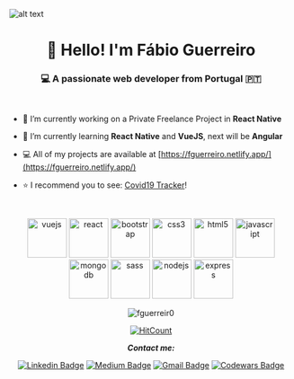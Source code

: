 ![alt text](https://res.cloudinary.com/fguerreir0/image/upload/v1594808640/Personal/Fa%CC%81bio_Guerreiro_lfdmio.jpg)

<h1 align="center">👋 Hello! I'm Fábio Guerreiro</h1>
<h3 align="center">💻 A passionate web developer from Portugal 🇵🇹</h3>
<br>

- 🔭 I’m currently working on a Private Freelance Project in **React Native**

- 🌱 I’m currently learning **React Native** and **VueJS**, next will be **Angular**

- 💻  All of my projects are available at [https://fguerreiro.netlify.app/](https://fguerreiro.netlify.app/)

- ⭐ I recommend you to see: [Covid19 Tracker](https://github.com/FGuerreir0/Covid19Tracker)!
<br>

<p align="center"><img src="https://devicons.github.io/devicon/devicon.git/icons/vuejs/vuejs-original-wordmark.svg" alt="vuejs" width="70" height="70"/> <img src="https://devicons.github.io/devicon/devicon.git/icons/react/react-original-wordmark.svg" alt="react" width="70" height="70"/> <img src="https://devicons.github.io/devicon/devicon.git/icons/bootstrap/bootstrap-plain.svg" alt="bootstrap" width="70" height="70"/> <img src="https://devicons.github.io/devicon/devicon.git/icons/css3/css3-original-wordmark.svg" alt="css3" width="70" height="70"/> <img src="https://devicons.github.io/devicon/devicon.git/icons/html5/html5-original-wordmark.svg" alt="html5" width="70" height="70"/> <img src="https://devicons.github.io/devicon/devicon.git/icons/javascript/javascript-original.svg" alt="javascript" width="70" height="70"/> <img src="https://devicons.github.io/devicon/devicon.git/icons/mongodb/mongodb-original-wordmark.svg" alt="mongodb" width="70" height="70"/> <img src="https://devicons.github.io/devicon/devicon.git/icons/sass/sass-original.svg" alt="sass" width="70" height="70"/> <img src="https://devicons.github.io/devicon/devicon.git/icons/nodejs/nodejs-original-wordmark.svg" alt="nodejs" width="70" height="70"/> <img src="https://devicons.github.io/devicon/devicon.git/icons/express/express-original-wordmark.svg" alt="express" width="70" height="70"/></p><p align="center"> <img src="https://github-readme-stats.vercel.app/api?username=fguerreir0&show_icons=true" alt="fguerreir0" /> </p>

<div align="center">

[![HitCount](http://hits.dwyl.com/FGuerreir0/{project}.svg)](http://hits.dwyl.com/FGuerreir0/{project})

<i>**Contact me:**</i><br>

[![Linkedin Badge](https://img.shields.io/badge/-LinkedIn-blue?style=flat-square&logo=Linkedin&logoColor=white&link=https://www.linkedin.com/in/fabiofsguerreiro/)](https://www.linkedin.com/in/fabiofsguerreiro/) [![Medium Badge](https://img.shields.io/badge/-Medium-03a57a?style=flat-square&labelColor=000000&logo=Medium&link=https://medium.com/@ffsguerreiro)](https://medium.com/@ffsguerreiro)
[![Gmail Badge](https://img.shields.io/badge/-Email-c14438?style=flat-square&logo=Gmail&logoColor=white&link=mailto:ffsguerreiro@gmail.com)](mailto:ffsguerreiro@gmail.com)
[![Codewars Badge](
https://www.codewars.com/users/FGuerreir0/badges/micro)](
https://www.codewars.com/users/FGuerreir0) 
</div>
